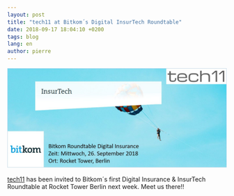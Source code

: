 ```yaml
---
layout: post
title: "tech11 at Bitkom´s Digital InsurTech Roundtable"
date: 2018-09-17 18:04:10 +0200
tags: blog 
lang: en
author: pierre
---
```

![tech11 at BitKom Insurance Roundtable](/assets/bitkom/bitkom.jpg)

[tech11] has been invited to Bitkom´s first Digital Insurance & InsurTech Roundtable at Rocket Tower Berlin next week. Meet us there!!


[tech11]:   https://tech11.com
